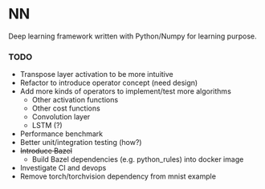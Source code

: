 # NN

Deep learning framework written with Python/Numpy for learning purpose.

### TODO

- Transpose layer activation to be more intuitive
- Refactor to introduce operator concept (need design)
- Add more kinds of operators to implement/test more algorithms
    - Other activation functions
    - Other cost functions
    - Convolution layer
    - LSTM (?)
- Performance benchmark
- Better unit/integration testing (how?)
- ~~Introduce Bazel~~
    - Build Bazel dependencies (e.g. python_rules) into docker image
- Investigate CI and devops
- Remove torch/torchvision dependency from mnist example
